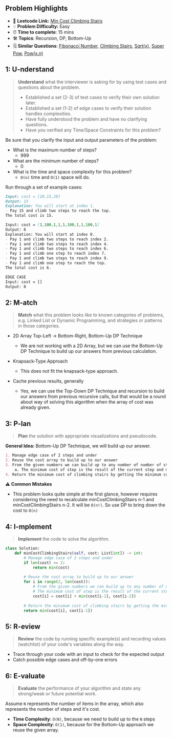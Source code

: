 ## Problem Highlights

* 🔗 **Leetcode Link:** [Min Cost Climbing Stairs](https://leetcode.com/problems/min-cost-climbing-stairs/)
* 💡 **Problem Difficulty:** Easy
* ⏰ **Time to complete**: 15 mins
* 🛠️ **Topics**: Recursion, DP, Bottom-Up
* 🗒️ **Similar Questions**: [Fibonacci Number](https://leetcode.com/problems/fibonacci-number/), [Climbing Stairs](https://leetcode.com/problems/climbing-stairs/), [Sqrt(x)](https://leetcode.com/problems/sqrtx/), [Super Pow](https://leetcode.com/problems/super-pow/),  [Pow(x.n)](https://leetcode.com/problems/powx-n/)
    
## 1: U-nderstand
 
> **Understand** what the interviewer is asking for by using test cases and questions about the problem.
> 
> - Established a set (2-3) of test cases to verify their own solution later.
> - Established a set (1-2) of edge cases to verify their solution handles complexities.
> - Have fully understood the problem and have no clarifying questions.
> - Have you verified any Time/Space Constraints for this problem?

Be sure that you clarify the input and output parameters of the problem:

- What is the maximum number of steps?
    - 999
- What are the minimum number of steps?
    - 0
- What is the time and space complexity for this problem?
    - `O(n)` time and `O(1)` space will do. 


Run through a set of example cases:

```markdown
Input: cost = [10,15,20]
Output: 15
Explanation: You will start at index 1.
- Pay 15 and climb two steps to reach the top.
The total cost is 15.

Input: cost = [1,100,1,1,1,100,1,1,100,1]
Output: 6
Explanation: You will start at index 0.
- Pay 1 and climb two steps to reach index 2.
- Pay 1 and climb two steps to reach index 4.
- Pay 1 and climb two steps to reach index 6.
- Pay 1 and climb one step to reach index 7.
- Pay 1 and climb two steps to reach index 9.
- Pay 1 and climb one step to reach the top.
The total cost is 6.

EDGE CASE 
Input: cost = []
Output: 0
```   
    
## 2: M-atch

> **Match**  what this problem looks like to known categories of problems, e.g. Linked List or Dynamic Programming, and strategies or patterns in those categories.

- 2D Array Top-Left -> Bottom-Right, Bottom-Up DP Technique
    - We are not working with a 2D Array, but we can use the Bottom-Up DP Technique to build up our answers from previous calculation.
    
- Knapsack-Type Approach
    - This does not fit the knapsack-type approach.

- Cache previous results, generally
    - Yes, we can use the Top-Down DP Technique and recursion to build our answers from previous recursive calls, but that would be a round about way of solving this algorithm when the array of cost was already given.


## 3: P-lan

> **Plan** the solution with appropriate visualizations and pseudocode.

**General Idea:** Bottom-Up DP Technique, we will build up our answer. 

```markdown
1. Manage edge case of 2 steps and under
2. Reuse the cost array to build up to our answer
3. From the given numbers we can build up to any number of number of steps.
    a. The minimum cost of step is the result of the current step and minimum between two previous steps
4. Return the minimum cost of climbing stairs by getting the minimum cost of last two steps
```

⚠️ **Common Mistakes**

* This problem looks quite simple at the first glance, however requires considering the need to recalculate minCostClimbingStairs n-1 and minCostClimbingStairs n-2. It will be `O(n!)`. So use DP to bring down the cost to `O(n)`

## 4: I-mplement

> **Implement** the code to solve the algorithm.

```python
class Solution:
    def minCostClimbingStairs(self, cost: List[int]) -> int:
        # Manage edge case of 2 steps and under
        if len(cost) <= 2:
            return min(cost)
        
        # Reuse the cost array to build up to our answer
        for i in range(2, len(cost)):
            # From the given numbers we can build up to any number of number of steps
            # The minimum cost of step is the result of the current step and minimum between two previous steps
            cost[i] = cost[i] + min(cost[i-1], cost[i-2])
        
        # Return the minimum cost of climbing stairs by getting the minimum cost of last two steps
        return min(cost[i], cost[i-1])
```

## 5: R-eview

> **Review** the code by running specific example(s) and recording values (watchlist) of your code's variables along the way.

- Trace through your code with an input to check for the expected output
- Catch possible edge cases and off-by-one errors

## 6: E-valuate

> **Evaluate** the performance of your algorithm and state any strong/weak or future potential work.

Assume `N` represents the number of items in the array, which also represents the number of steps and it's cost.

* **Time Complexity**: `O(N)`, because we need to build up to the `N` steps
* **Space Complexity**: `O(1)`, because for the Bottom-Up approach we reuse the given array.
